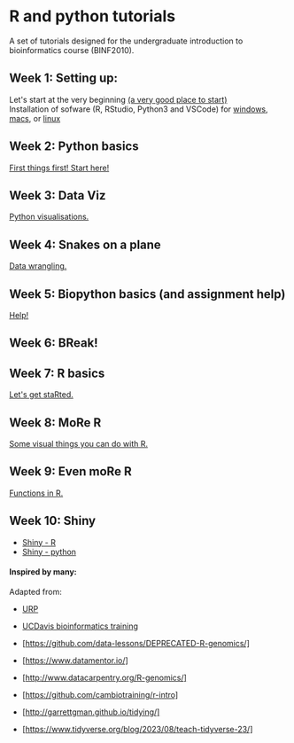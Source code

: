 # R and python tutorials

A set of tutorials designed for the undergraduate introduction to bioinformatics course (BINF2010).

## Week 1: Setting up: 
Let's start at the very beginning [(a very good place to start)](/lessons/intro.md)   
Installation of sofware (R, RStudio, Python3 and VSCode) for [windows](/lessons/installwindows.md), [macs](/lessons/installmac.md), or [linux](/lessons/installunix.md/)

## Week 2: Python basics 
[First things first! Start here!](/lessons/python_basics.md)   

## Week 3: Data Viz 
[Python visualisations.](/lessons/python_dataviz.md)

## Week 4: Snakes on a plane 
[Data wrangling.](/lessons/python_datafun.md)

## Week 5: Biopython basics (and assignment help) 
[Help!](/lessons/biopython.md)   

## Week 6: BReak!

## Week 7: R basics
[Let's get staRted.](/lessons/R_basics.md)

## Week 8: MoRe R
[Some visual things you can do with R.](/lessons/R_dataviz.md) 

## Week 9: Even moRe R
[Functions in R.](/lessons/R_datafun.md) 

## Week 10: Shiny
- [Shiny - R](/lessons/R_shiny.md)
- [Shiny - python](/lessons/python_shiny.md)

#### Inspired by many:
Adapted from:
- [URP](https://github.com/jbkinney/23e_urp/)
- [UCDavis bioinformatics training](https://ucdavis-bioinformatics-training.github.io/2022-Feb-Introduction-To-Python-For-Bioinformatics/python/python1)

- [https://github.com/data-lessons/DEPRECATED-R-genomics/]
- [https://www.datamentor.io/]
- [http://www.datacarpentry.org/R-genomics/]
- [https://github.com/cambiotraining/r-intro]
- [http://garrettgman.github.io/tidying/]
- [https://www.tidyverse.org/blog/2023/08/teach-tidyverse-23/]

